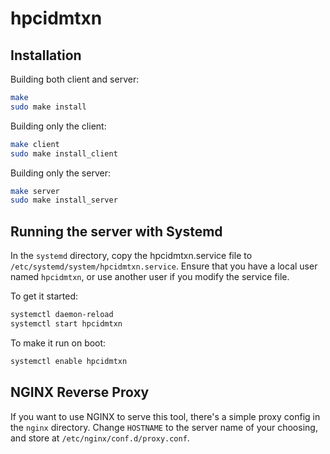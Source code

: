 # hpcidmtxn

## Installation

Building both client and server:

```bash
make
sudo make install
```

Building only the client:

```bash
make client
sudo make install_client
```

Building only the server:

```bash
make server
sudo make install_server
```

## Running the server with Systemd

In the `systemd` directory, copy the hpcidmtxn.service file to `/etc/systemd/system/hpcidmtxn.service`.
Ensure that you have a local user named `hpcidmtxn`, or use another user if you modify the service file.

To get it started:

```bash
systemctl daemon-reload
systemctl start hpcidmtxn
```

To make it run on boot:

```bash
systemctl enable hpcidmtxn
```

## NGINX Reverse Proxy

If you want to use NGINX to serve this tool, there's a simple proxy config in the `nginx` directory.
Change `HOSTNAME` to the server name of your choosing, and store at `/etc/nginx/conf.d/proxy.conf`.
